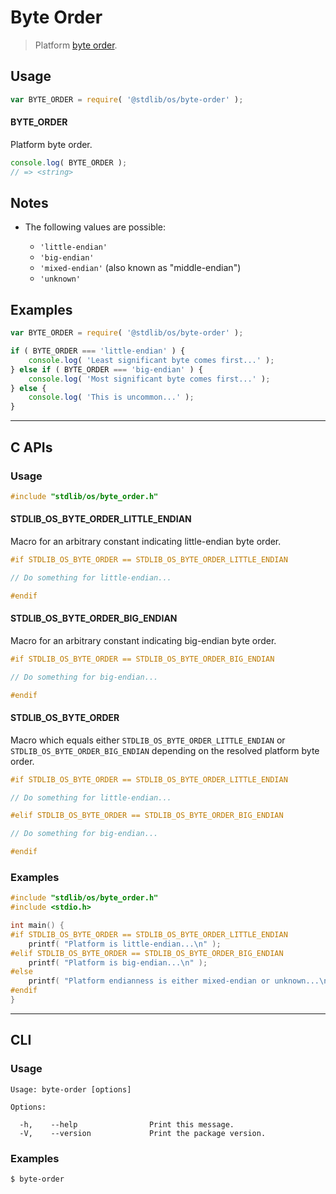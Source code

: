 <!--

@license Apache-2.0

Copyright (c) 2020 The Stdlib Authors.

Licensed under the Apache License, Version 2.0 (the "License");
you may not use this file except in compliance with the License.
You may obtain a copy of the License at

   http://www.apache.org/licenses/LICENSE-2.0

Unless required by applicable law or agreed to in writing, software
distributed under the License is distributed on an "AS IS" BASIS,
WITHOUT WARRANTIES OR CONDITIONS OF ANY KIND, either express or implied.
See the License for the specific language governing permissions and
limitations under the License.

-->

# Byte Order

> Platform [byte order][endianness].

<section class="usage">

## Usage

```javascript
var BYTE_ORDER = require( '@stdlib/os/byte-order' );
```

#### BYTE_ORDER

Platform byte order.

```javascript
console.log( BYTE_ORDER );
// => <string>
```

</section>

<!-- /.usage -->

<section class="notes">

## Notes

-   The following values are possible:

    -   `'little-endian'`
    -   `'big-endian'`
    -   `'mixed-endian'` (also known as "middle-endian")
    -   `'unknown'`

</section>

<!-- /.notes -->

<section class="examples">

## Examples

<!-- eslint no-undef: "error" -->

```javascript
var BYTE_ORDER = require( '@stdlib/os/byte-order' );

if ( BYTE_ORDER === 'little-endian' ) {
    console.log( 'Least significant byte comes first...' );
} else if ( BYTE_ORDER === 'big-endian' ) {
    console.log( 'Most significant byte comes first...' );
} else {
    console.log( 'This is uncommon...' );
}
```

</section>

<!-- /.examples -->

<!-- C interface documentation. -->

* * *

<section class="c">

## C APIs

<!-- Section to include introductory text. Make sure to keep an empty line after the intro `section` element and another before the `/section` close. -->

<section class="intro">

</section>

<!-- /.intro -->

<!-- C usage documentation. -->

<section class="usage">

### Usage

```c
#include "stdlib/os/byte_order.h"
```

#### STDLIB_OS_BYTE_ORDER_LITTLE_ENDIAN

Macro for an arbitrary constant indicating little-endian byte order.

```c
#if STDLIB_OS_BYTE_ORDER == STDLIB_OS_BYTE_ORDER_LITTLE_ENDIAN

// Do something for little-endian...

#endif
```

#### STDLIB_OS_BYTE_ORDER_BIG_ENDIAN

Macro for an arbitrary constant indicating big-endian byte order.

```c
#if STDLIB_OS_BYTE_ORDER == STDLIB_OS_BYTE_ORDER_BIG_ENDIAN

// Do something for big-endian...

#endif
```

#### STDLIB_OS_BYTE_ORDER

Macro which equals either `STDLIB_OS_BYTE_ORDER_LITTLE_ENDIAN` or `STDLIB_OS_BYTE_ORDER_BIG_ENDIAN` depending on the resolved platform byte order.

```c
#if STDLIB_OS_BYTE_ORDER == STDLIB_OS_BYTE_ORDER_LITTLE_ENDIAN

// Do something for little-endian...

#elif STDLIB_OS_BYTE_ORDER == STDLIB_OS_BYTE_ORDER_BIG_ENDIAN

// Do something for big-endian...

#endif
```

</section>

<!-- /.usage -->

<!-- C API usage notes. Make sure to keep an empty line after the `section` element and another before the `/section` close. -->

<section class="notes">

</section>

<!-- /.notes -->

<!-- C API usage examples. -->

<section class="examples">

### Examples

```c
#include "stdlib/os/byte_order.h"
#include <stdio.h>

int main() {
#if STDLIB_OS_BYTE_ORDER == STDLIB_OS_BYTE_ORDER_LITTLE_ENDIAN
    printf( "Platform is little-endian...\n" );
#elif STDLIB_OS_BYTE_ORDER == STDLIB_OS_BYTE_ORDER_BIG_ENDIAN
    printf( "Platform is big-endian...\n" );
#else
    printf( "Platform endianness is either mixed-endian or unknown...\n" )
#endif
}
```

</section>

<!-- /.examples -->

</section>

<!-- /.c -->

* * *

<section class="cli">

## CLI

<section class="usage">

### Usage

```text
Usage: byte-order [options]

Options:

  -h,    --help                Print this message.
  -V,    --version             Print the package version.
```

</section>

<!-- /.usage -->

<section class="examples">

### Examples

```bash
$ byte-order
```

</section>

<!-- /.examples -->

</section>

<!-- /.cli -->

<section class="links">

[endianness]: https://en.wikipedia.org/wiki/Endianness

</section>

<!-- /.links -->
